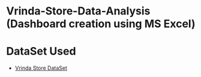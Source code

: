 # Vrinda-Store-Data-Analysis (Dashboard creation using MS Excel)

# DataSet Used
 -  <a href = "https://github.com/Guruvachan-Choudhary/Vrinda-Store-Data-Analysis/blob/main/Vrinda%20Store%20Report.xlsx"> Vrinda Store DataSet </a>
